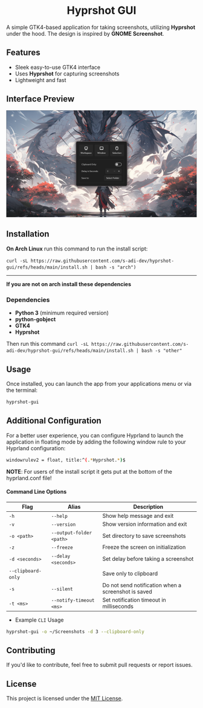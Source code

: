 <h1 align="center">Hyprshot GUI</h1>

A simple GTK4-based application for taking screenshots, utilizing <b>Hyprshot</b> under the hood. The design is inspired by **GNOME Screenshot**.

## Features
- Sleek easy-to-use GTK4 interface
- Uses **Hyprshot** for capturing screenshots
- Lightweight and fast

## Interface Preview
![Main Interface](assets/interface.png)

## Installation
**On Arch Linux** run this command to run the install script:

`curl -sL https://raw.githubusercontent.com/s-adi-dev/hyprshot-gui/refs/heads/main/install.sh | bash -s "arch")`

---

**If you are not on arch install these dependencies**

### Dependencies
- **Python 3** (minimum required version)
- **python-gobject**
- **GTK4**
- **Hyprshot**

Then run this command
`curl -sL https://raw.githubusercontent.com/s-adi-dev/hyprshot-gui/refs/heads/main/install.sh | bash -s "other"`

## Usage
Once installed, you can launch the app from your applications menu or via the terminal:

```bash
hyprshot-gui
```

## Additional Configuration
For a better user experience, you can configure Hyprland to launch the application in floating mode by adding the following window rule to your Hyprland configuration:
```bash
windowrulev2 = float, title:^(.*Hyprshot.*)$
```

**NOTE**: For users of the install script it gets put at the bottom of the hyprland.conf file!

#### Command Line Options

| Flag | Alias | Description |
|------|-------|-------------|
| `-h` | `--help` | Show help message and exit |
| `-v` | `--version` | Show version information and exit |
| `-o <path>` | `--output-folder <path>` | Set directory to save screenshots |
| `-z` | `--freeze` | Freeze the screen on initialization |
| `-d <seconds>` | `--delay <seconds>` | Set delay before taking a screenshot |
| `--clipboard-only` | | Save only to clipboard |
| `-s` | `--silent` | Do not send notification when a screenshot is saved |
| `-t <ms>` | `--notify-timeout <ms>` | Set notification timeout in milliseconds |

- Example `CLI` Usage
```sh
hyprshot-gui -o ~/Screenshots -d 3 --clipboard-only
```
## Contributing
If you'd like to contribute, feel free to submit pull requests or report issues.

## License
This project is licensed under the [MIT License](./LICENSE).

